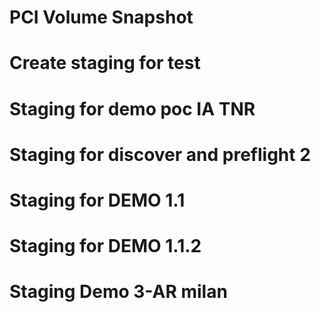 # PCI Volume Snapshot
# Create staging for test
# Staging for demo poc IA TNR
# Staging for discover and preflight 2
# Staging for DEMO 1.1
# Staging for DEMO 1.1.2
# Staging Demo 3-AR milan